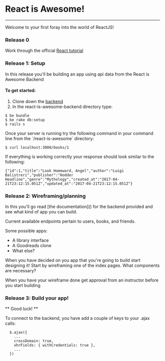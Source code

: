 # React is Awesome!
---
Welcome to your first foray into the world of ReactJS!

### Release 0

Work through the official [React tutorial](#)

### Release 1: Setup

<p>In this release you'll be building an app using api data from the React is Awesome Backend</p>

#### To get started:
1. Clone down the [backend](https://github.com/sea-chorus-frogs-2017/react-is-awesome-backend)
2. In the react-is-awesome-backend directory type:
```
$ be bundle
$ be rake db:setup
$ rails s
```

<p>Once your server is running try the following command in your command line from the `/react-is-awesome` directory:</p>

```
$ curl localhost:3000/books/1
```
<p>If everything is working correctly your response should look similar to the following:</p>

```
{"id":1,"title":"Look Homeward, Angel","author":"Luigi Balistreri","publisher":"Hodder Headline","genre":"Mythology","created_at":"2017-04-21T23:12:15.051Z","updated_at":"2017-04-21T23:12:15.051Z"}
```
### Release 2: Wireframing/planning

<p>In this you'll go read [the documentation]() for the backend provided and see what kind of app you can build.</p>
<p>Current available endpoints pertain to users, books, and friends.</p>

Some possible apps:

  - A library interface
  - A Goodreads clone
  - What else?

<p>When you have decided on you app that you're going to build start designing it! Start by wireframing one of the index pages. What components are necessary?</p>
<p>When you have your wireframe done get approval from an instructor before you start building</p>

### Release 3: Build your app!
** Good luck! **

To connect to the backend, you have add a couple of keys to your .ajax calls:
```
  $.ajax({
    ...
    crossDomain: true,
    xhrFields: { withCredentials: true },
    ...
  })
```

